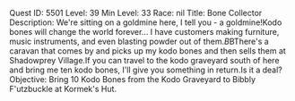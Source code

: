 Quest ID: 5501
Level: 39
Min Level: 33
Race: nil
Title: Bone Collector
Description: We're sitting on a goldmine here, I tell you - a goldmine!Kodo bones will change the world forever... I have customers making furniture, music instruments, and even blasting powder out of them.$B$BThere's a caravan that comes by and picks up my kodo bones and then sells them at Shadowprey Village.If you can travel to the kodo graveyard south of here and bring me ten kodo bones, I'll give you something in return.Is it a deal?
Objective: Bring 10 Kodo Bones from the Kodo Graveyard to Bibbly F'utzbuckle at Kormek's Hut.
